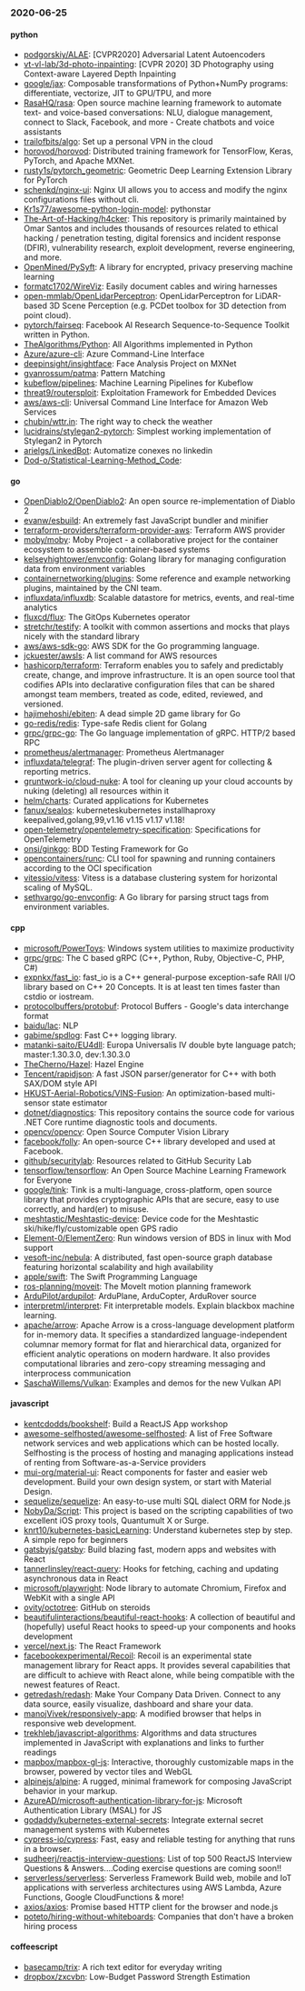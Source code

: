 ### 2020-06-25

#### python
* [podgorskiy/ALAE](https://github.com/podgorskiy/ALAE): [CVPR2020] Adversarial Latent Autoencoders
* [vt-vl-lab/3d-photo-inpainting](https://github.com/vt-vl-lab/3d-photo-inpainting): [CVPR 2020] 3D Photography using Context-aware Layered Depth Inpainting
* [google/jax](https://github.com/google/jax): Composable transformations of Python+NumPy programs: differentiate, vectorize, JIT to GPU/TPU, and more
* [RasaHQ/rasa](https://github.com/RasaHQ/rasa):  Open source machine learning framework to automate text- and voice-based conversations: NLU, dialogue management, connect to Slack, Facebook, and more - Create chatbots and voice assistants
* [trailofbits/algo](https://github.com/trailofbits/algo): Set up a personal VPN in the cloud
* [horovod/horovod](https://github.com/horovod/horovod): Distributed training framework for TensorFlow, Keras, PyTorch, and Apache MXNet.
* [rusty1s/pytorch_geometric](https://github.com/rusty1s/pytorch_geometric): Geometric Deep Learning Extension Library for PyTorch
* [schenkd/nginx-ui](https://github.com/schenkd/nginx-ui): Nginx UI allows you to access and modify the nginx configurations files without cli.
* [Kr1s77/awesome-python-login-model](https://github.com/Kr1s77/awesome-python-login-model): pythonstar
* [The-Art-of-Hacking/h4cker](https://github.com/The-Art-of-Hacking/h4cker): This repository is primarily maintained by Omar Santos and includes thousands of resources related to ethical hacking / penetration testing, digital forensics and incident response (DFIR), vulnerability research, exploit development, reverse engineering, and more.
* [OpenMined/PySyft](https://github.com/OpenMined/PySyft): A library for encrypted, privacy preserving machine learning
* [formatc1702/WireViz](https://github.com/formatc1702/WireViz): Easily document cables and wiring harnesses
* [open-mmlab/OpenLidarPerceptron](https://github.com/open-mmlab/OpenLidarPerceptron): OpenLidarPerceptron for LiDAR-based 3D Scene Perception (e.g. PCDet toolbox for 3D detection from point cloud).
* [pytorch/fairseq](https://github.com/pytorch/fairseq): Facebook AI Research Sequence-to-Sequence Toolkit written in Python.
* [TheAlgorithms/Python](https://github.com/TheAlgorithms/Python): All Algorithms implemented in Python
* [Azure/azure-cli](https://github.com/Azure/azure-cli): Azure Command-Line Interface
* [deepinsight/insightface](https://github.com/deepinsight/insightface): Face Analysis Project on MXNet
* [gvanrossum/patma](https://github.com/gvanrossum/patma): Pattern Matching
* [kubeflow/pipelines](https://github.com/kubeflow/pipelines): Machine Learning Pipelines for Kubeflow
* [threat9/routersploit](https://github.com/threat9/routersploit): Exploitation Framework for Embedded Devices
* [aws/aws-cli](https://github.com/aws/aws-cli): Universal Command Line Interface for Amazon Web Services
* [chubin/wttr.in](https://github.com/chubin/wttr.in):  The right way to check the weather
* [lucidrains/stylegan2-pytorch](https://github.com/lucidrains/stylegan2-pytorch): Simplest working implementation of Stylegan2 in Pytorch
* [arielgs/LinkedBot](https://github.com/arielgs/LinkedBot): Automatize conexes no linkedin
* [Dod-o/Statistical-Learning-Method_Code](https://github.com/Dod-o/Statistical-Learning-Method_Code): 

#### go
* [OpenDiablo2/OpenDiablo2](https://github.com/OpenDiablo2/OpenDiablo2): An open source re-implementation of Diablo 2
* [evanw/esbuild](https://github.com/evanw/esbuild): An extremely fast JavaScript bundler and minifier
* [terraform-providers/terraform-provider-aws](https://github.com/terraform-providers/terraform-provider-aws): Terraform AWS provider
* [moby/moby](https://github.com/moby/moby): Moby Project - a collaborative project for the container ecosystem to assemble container-based systems
* [kelseyhightower/envconfig](https://github.com/kelseyhightower/envconfig): Golang library for managing configuration data from environment variables
* [containernetworking/plugins](https://github.com/containernetworking/plugins): Some reference and example networking plugins, maintained by the CNI team.
* [influxdata/influxdb](https://github.com/influxdata/influxdb): Scalable datastore for metrics, events, and real-time analytics
* [fluxcd/flux](https://github.com/fluxcd/flux): The GitOps Kubernetes operator
* [stretchr/testify](https://github.com/stretchr/testify): A toolkit with common assertions and mocks that plays nicely with the standard library
* [aws/aws-sdk-go](https://github.com/aws/aws-sdk-go): AWS SDK for the Go programming language.
* [jckuester/awsls](https://github.com/jckuester/awsls): A list command for AWS resources
* [hashicorp/terraform](https://github.com/hashicorp/terraform): Terraform enables you to safely and predictably create, change, and improve infrastructure. It is an open source tool that codifies APIs into declarative configuration files that can be shared amongst team members, treated as code, edited, reviewed, and versioned.
* [hajimehoshi/ebiten](https://github.com/hajimehoshi/ebiten): A dead simple 2D game library for Go
* [go-redis/redis](https://github.com/go-redis/redis): Type-safe Redis client for Golang
* [grpc/grpc-go](https://github.com/grpc/grpc-go): The Go language implementation of gRPC. HTTP/2 based RPC
* [prometheus/alertmanager](https://github.com/prometheus/alertmanager): Prometheus Alertmanager
* [influxdata/telegraf](https://github.com/influxdata/telegraf): The plugin-driven server agent for collecting & reporting metrics.
* [gruntwork-io/cloud-nuke](https://github.com/gruntwork-io/cloud-nuke): A tool for cleaning up your cloud accounts by nuking (deleting) all resources within it
* [helm/charts](https://github.com/helm/charts): Curated applications for Kubernetes
* [fanux/sealos](https://github.com/fanux/sealos): kuberneteskubernetes installhaproxy keepalived,golang,99,v1.16 v1.15 v1.17 v1.18!
* [open-telemetry/opentelemetry-specification](https://github.com/open-telemetry/opentelemetry-specification): Specifications for OpenTelemetry
* [onsi/ginkgo](https://github.com/onsi/ginkgo): BDD Testing Framework for Go
* [opencontainers/runc](https://github.com/opencontainers/runc): CLI tool for spawning and running containers according to the OCI specification
* [vitessio/vitess](https://github.com/vitessio/vitess): Vitess is a database clustering system for horizontal scaling of MySQL.
* [sethvargo/go-envconfig](https://github.com/sethvargo/go-envconfig): A Go library for parsing struct tags from environment variables.

#### cpp
* [microsoft/PowerToys](https://github.com/microsoft/PowerToys): Windows system utilities to maximize productivity
* [grpc/grpc](https://github.com/grpc/grpc): The C based gRPC (C++, Python, Ruby, Objective-C, PHP, C#)
* [expnkx/fast_io](https://github.com/expnkx/fast_io): fast_io is a C++ general-purpose exception-safe RAII I/O library based on C++ 20 Concepts. It is at least ten times faster than cstdio or iostream.
* [protocolbuffers/protobuf](https://github.com/protocolbuffers/protobuf): Protocol Buffers - Google's data interchange format
* [baidu/lac](https://github.com/baidu/lac): NLP
* [gabime/spdlog](https://github.com/gabime/spdlog): Fast C++ logging library.
* [matanki-saito/EU4dll](https://github.com/matanki-saito/EU4dll): Europa Universalis IV double byte language patch; master:1.30.3.0, dev:1.30.3.0
* [TheCherno/Hazel](https://github.com/TheCherno/Hazel): Hazel Engine
* [Tencent/rapidjson](https://github.com/Tencent/rapidjson): A fast JSON parser/generator for C++ with both SAX/DOM style API
* [HKUST-Aerial-Robotics/VINS-Fusion](https://github.com/HKUST-Aerial-Robotics/VINS-Fusion): An optimization-based multi-sensor state estimator
* [dotnet/diagnostics](https://github.com/dotnet/diagnostics): This repository contains the source code for various .NET Core runtime diagnostic tools and documents.
* [opencv/opencv](https://github.com/opencv/opencv): Open Source Computer Vision Library
* [facebook/folly](https://github.com/facebook/folly): An open-source C++ library developed and used at Facebook.
* [github/securitylab](https://github.com/github/securitylab): Resources related to GitHub Security Lab
* [tensorflow/tensorflow](https://github.com/tensorflow/tensorflow): An Open Source Machine Learning Framework for Everyone
* [google/tink](https://github.com/google/tink): Tink is a multi-language, cross-platform, open source library that provides cryptographic APIs that are secure, easy to use correctly, and hard(er) to misuse.
* [meshtastic/Meshtastic-device](https://github.com/meshtastic/Meshtastic-device): Device code for the Meshtastic ski/hike/fly/customizable open GPS radio
* [Element-0/ElementZero](https://github.com/Element-0/ElementZero): Run windows version of BDS in linux with Mod support
* [vesoft-inc/nebula](https://github.com/vesoft-inc/nebula): A distributed, fast open-source graph database featuring horizontal scalability and high availability
* [apple/swift](https://github.com/apple/swift): The Swift Programming Language
* [ros-planning/moveit](https://github.com/ros-planning/moveit):  The MoveIt motion planning framework
* [ArduPilot/ardupilot](https://github.com/ArduPilot/ardupilot): ArduPlane, ArduCopter, ArduRover source
* [interpretml/interpret](https://github.com/interpretml/interpret): Fit interpretable models. Explain blackbox machine learning.
* [apache/arrow](https://github.com/apache/arrow): Apache Arrow is a cross-language development platform for in-memory data. It specifies a standardized language-independent columnar memory format for flat and hierarchical data, organized for efficient analytic operations on modern hardware. It also provides computational libraries and zero-copy streaming messaging and interprocess communication
* [SaschaWillems/Vulkan](https://github.com/SaschaWillems/Vulkan): Examples and demos for the new Vulkan API

#### javascript
* [kentcdodds/bookshelf](https://github.com/kentcdodds/bookshelf): Build a ReactJS App workshop
* [awesome-selfhosted/awesome-selfhosted](https://github.com/awesome-selfhosted/awesome-selfhosted): A list of Free Software network services and web applications which can be hosted locally. Selfhosting is the process of hosting and managing applications instead of renting from Software-as-a-Service providers
* [mui-org/material-ui](https://github.com/mui-org/material-ui): React components for faster and easier web development. Build your own design system, or start with Material Design.
* [sequelize/sequelize](https://github.com/sequelize/sequelize): An easy-to-use multi SQL dialect ORM for Node.js
* [NobyDa/Script](https://github.com/NobyDa/Script): This project is based on the scripting capabilities of two excellent iOS proxy tools, Quantumult X or Surge.
* [knrt10/kubernetes-basicLearning](https://github.com/knrt10/kubernetes-basicLearning): Understand kubernetes step by step. A simple repo for beginners 
* [gatsbyjs/gatsby](https://github.com/gatsbyjs/gatsby): Build blazing fast, modern apps and websites with React
* [tannerlinsley/react-query](https://github.com/tannerlinsley/react-query):  Hooks for fetching, caching and updating asynchronous data in React
* [microsoft/playwright](https://github.com/microsoft/playwright): Node library to automate Chromium, Firefox and WebKit with a single API
* [ovity/octotree](https://github.com/ovity/octotree): GitHub on steroids
* [beautifulinteractions/beautiful-react-hooks](https://github.com/beautifulinteractions/beautiful-react-hooks):  A collection of beautiful and (hopefully) useful React hooks to speed-up your components and hooks development 
* [vercel/next.js](https://github.com/vercel/next.js): The React Framework
* [facebookexperimental/Recoil](https://github.com/facebookexperimental/Recoil): Recoil is an experimental state management library for React apps. It provides several capabilities that are difficult to achieve with React alone, while being compatible with the newest features of React.
* [getredash/redash](https://github.com/getredash/redash): Make Your Company Data Driven. Connect to any data source, easily visualize, dashboard and share your data.
* [manojVivek/responsively-app](https://github.com/manojVivek/responsively-app): A modified browser that helps in responsive web development.
* [trekhleb/javascript-algorithms](https://github.com/trekhleb/javascript-algorithms):  Algorithms and data structures implemented in JavaScript with explanations and links to further readings
* [mapbox/mapbox-gl-js](https://github.com/mapbox/mapbox-gl-js): Interactive, thoroughly customizable maps in the browser, powered by vector tiles and WebGL
* [alpinejs/alpine](https://github.com/alpinejs/alpine): A rugged, minimal framework for composing JavaScript behavior in your markup.
* [AzureAD/microsoft-authentication-library-for-js](https://github.com/AzureAD/microsoft-authentication-library-for-js): Microsoft Authentication Library (MSAL) for JS
* [godaddy/kubernetes-external-secrets](https://github.com/godaddy/kubernetes-external-secrets): Integrate external secret management systems with Kubernetes
* [cypress-io/cypress](https://github.com/cypress-io/cypress): Fast, easy and reliable testing for anything that runs in a browser.
* [sudheerj/reactjs-interview-questions](https://github.com/sudheerj/reactjs-interview-questions): List of top 500 ReactJS Interview Questions & Answers....Coding exercise questions are coming soon!!
* [serverless/serverless](https://github.com/serverless/serverless):  Serverless Framework  Build web, mobile and IoT applications with serverless architectures using AWS Lambda, Azure Functions, Google CloudFunctions & more! 
* [axios/axios](https://github.com/axios/axios): Promise based HTTP client for the browser and node.js
* [poteto/hiring-without-whiteboards](https://github.com/poteto/hiring-without-whiteboards):  Companies that don't have a broken hiring process

#### coffeescript
* [basecamp/trix](https://github.com/basecamp/trix): A rich text editor for everyday writing
* [dropbox/zxcvbn](https://github.com/dropbox/zxcvbn): Low-Budget Password Strength Estimation
